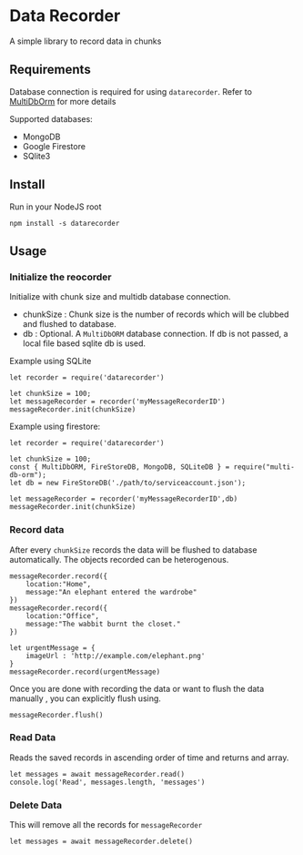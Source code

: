 # Data Recorder
A simple library to record data in chunks

## Requirements
Database connection is required for using `datarecorder`. Refer to [MultiDbOrm](https://github.com/shiveshnavin/multi-db-orm) for more details

Supported databases:
 - MongoDB
 - Google Firestore
 - SQlite3

## Install
Run in your NodeJS root
```
npm install -s datarecorder
```

## Usage

### Initialize the reocorder
Initialize with chunk size and multidb database connection.

 - chunkSize : Chunk size is the number of records which will be clubbed and flushed to database.
 - db : Optional. A `MultiDbORM` database connection. If db is not passed, a local file based sqlite db is used. 

Example using SQLite 
 
```
let recorder = require('datarecorder')

let chunkSize = 100;
let messageRecorder = recorder('myMessageRecorderID')
messageRecorder.init(chunkSize)

```

Example using firestore: 
```
let recorder = require('datarecorder')

let chunkSize = 100;
const { MultiDbORM, FireStoreDB, MongoDB, SQLiteDB } = require("multi-db-orm");
let db = new FireStoreDB('./path/to/serviceaccount.json');

let messageRecorder = recorder('myMessageRecorderID',db)
messageRecorder.init(chunkSize)

```

### Record data
After every `chunkSize` records the data will be flushed to database automatically. The objects recorded can be heterogenous.
```
messageRecorder.record({
    location:"Home",
    message:"An elephant entered the wardrobe"
})
messageRecorder.record({
    location:"Office",
    message:"The wabbit burnt the closet."
})

let urgentMessage = {
    imageUrl : 'http://example.com/elephant.png'
}
messageRecorder.record(urgentMessage)

```

Once you are done with recording the data or want to flush the data manually , you can explicitly flush using.
```
messageRecorder.flush()
```

### Read Data
Reads the saved records in ascending order of time and returns and array.
```
let messages = await messageRecorder.read()
console.log('Read', messages.length, 'messages')
```

### Delete Data
This will remove all the records for `messageRecorder`
```
let messages = await messageRecorder.delete()

```